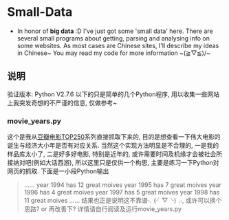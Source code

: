 # Small-Data
* In honor of **big data** :D
I've just got some 'small data' here. There are several small programs about getting, parsing and analysing info on some websites. As most cases are Chinese sites, I'll describe my ideas in Chinese~ You may read my code for more information ~\(≧▽≦)/~

## 说明
验证版本: Python V2.7.6
以下的只是简单的几个Python程序, 用以收集一些网站上我突发奇想的不严谨的信息, 仅做参考~

### movie_years.py
这个是我从[豆瓣电影TOP250](http://movie.douban.com/top250?start=0&filter=&type=)系列直接抓取下来的, 目的是想查看一下伟大电影的诞生与经济大小年是否有对应关系. 当然这个实现方法明显是不合理的, 一是我的样品库太小了, 二是好多好电影, 特别是近年的, 或许需要时间及机缘才会被社会所接纳对吧(例如大话西游), 所以这里只是仅供一个构思, 主要是练习一下Python对网页的抓取.
下面是一小段Python输出
> ......
> year 1994 has 12 great moives
> year 1995 has 7 great moives
> year 1996 has 4 great moives
> year 1997 has 5 great moives
> year 1998 has 11 great moives
> ......
结果也正是说明这不靠谱╮(╯▽╰)╭, 或许可以换个思路? or 再改善下?
详情请自行阅读及运行movie_years.py